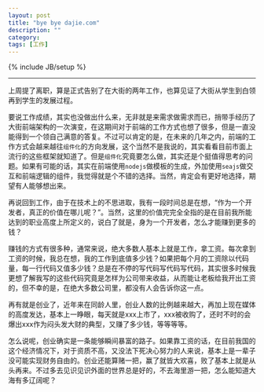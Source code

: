 ```yaml
---
layout: post
title: "bye bye dajie.com"
description: ""
category: 
tags: [工作]
---
```

{% include JB/setup %}

---
上周提了离职，算是正式告别了在大街的两年工作，也算见证了大街从学生到白领再到学生的发展过程。

要说工作成绩，其实也没做出什么来，无非就是来需求做需求而已，捎带手经历了大街前端架构的一次演变，在这期间对于前端的工作方式也想了很多，但是一直没能得到一个领自己满意的答复。不过可以肯定的是，在未来的几年之内，前端的工作方式会越来越往``组件化``的方向发展，这个当然不是我说的，其实看看目前市面上流行的这些框架就知道了。但是``组件化``究竟要怎么做，其实还是个挺值得思考的问题。如果有可能的话，其实在前端使用``nodejs``做模板的生成，外加使用``seajs``做交互和前端逻辑的组件，我觉得就是个不错的选择。当然，肯定会有更好地选择，期望有人能够想出来。

再说回到工作，由于在技术上的不思进取，我有一段时间总是在想，“作为一个开发者，真正的价值在哪儿呢？”。当然，这里的价值完完全全指的是在目前我所能达到的职业高度上所定义的，说白了就是，身为一个开发者，怎么才能赚到更多的钱？

赚钱的方式有很多种，通常来说，绝大多数人基本上就是工作，拿工资。每次拿到工资的时候，我总在想，我的工作到底值多少钱？如果把每个月的工资除以代码量，每一行代码又值多少钱？总是在不停的写代码写代码写代码，其实很多时候我更想了解我写的这些代码究竟是怎样为公司带来收益，从而能让老板给我开出工资的，但不幸的是，在绝大多数公司里，都没有人会告诉你这一点。

再有就是创业了，近年来在同龄人里，创业人数的比例越来越大，再加上现在媒体的高度发达，基本上一睁眼，每天就是xxx上市了，xxx被收购了，还时不时的会爆出xxx作为闷头发大财的典型，又赚了多少钱，等等等等。

怎么说呢，创业确实是一条能够瞬间暴富的路子。如果靠工资的话，在目前我国的这个经济情况下，对于资质不高，又没法下死决心努力的人来说，基本上是一辈子没可能实现财务自由的。创业还能算赌一把，赢了就皆大欢喜，败了基本上就是从头再来。不过多去见识见识外面的世界总是好的，不去海里游一把，怎么能知道大海有多辽阔呢？
